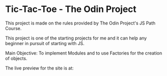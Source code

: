 # Tic-Tac-Toe - The Odin Project

This project is made on the rules provided by The Odin Project's JS Path Course.

This project is one of the starting projects for me and it can help any beginner in pursuit of starting with JS.

Main Objective: To implement Modules and to use Factories for the creation of objects.

The live preview for the site is at: 